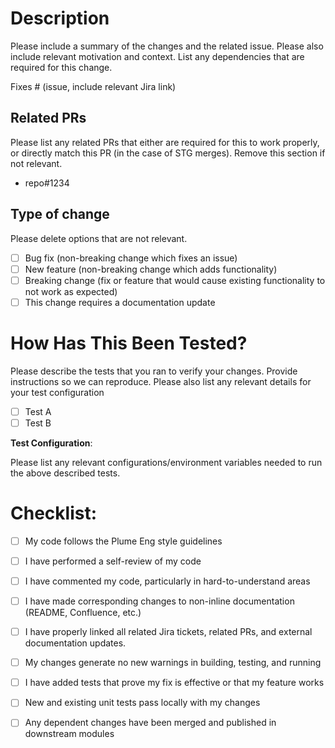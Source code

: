 # Description

Please include a summary of the changes and the related issue. Please also include relevant motivation and context. List any dependencies that are required for this change.

Fixes # (issue, include relevant Jira link)

## Related PRs

Please list any related PRs that either are required for this to work properly, or directly match this PR (in the case of STG merges). Remove this section if not relevant.

- repo#1234

## Type of change

Please delete options that are not relevant.

- [ ] Bug fix (non-breaking change which fixes an issue)
- [ ] New feature (non-breaking change which adds functionality)
- [ ] Breaking change (fix or feature that would cause existing functionality to not work as expected)
- [ ] This change requires a documentation update

# How Has This Been Tested?

Please describe the tests that you ran to verify your changes. Provide instructions so we can reproduce. Please also list any relevant details for your test configuration

- [ ] Test A
- [ ] Test B

**Test Configuration**:

Please list any relevant configurations/environment variables needed to run the above described tests.

# Checklist:

- [ ] My code follows the Plume Eng style guidelines
- [ ] I have performed a self-review of my code
- [ ] I have commented my code, particularly in hard-to-understand areas
- [ ] I have made corresponding changes to non-inline documentation (README, Confluence, etc.)
- [ ] I have properly linked all related Jira tickets, related PRs, and external documentation updates.
- [ ] My changes generate no new warnings in building, testing, and running
- [ ] I have added tests that prove my fix is effective or that my feature works
- [ ] New and existing unit tests pass locally with my changes
- [ ] Any dependent changes have been merged and published in downstream modules

